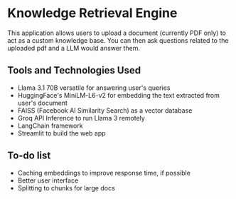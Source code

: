 # Knowledge Retrieval Engine

This application allows users to upload a document (currently PDF only) to act as a custom knowledge base. You can then ask questions related to the uploaded pdf and a LLM would answer them.

## Tools and Technologies Used

- Llama 3.1 70B versatile for answering user's queries
- HuggingFace's MiniLM-L6-v2 for embedding the text extracted from user's document
- FAISS (Facebook AI Similarity Search) as a vector database
- Groq API Inference to run Llama 3 remotely
- LangChain framework
- Streamlit to build the web app

## To-do list

- Caching embeddings to improve response time, if possible
- Better user interface
- Splitting to chunks for large docs